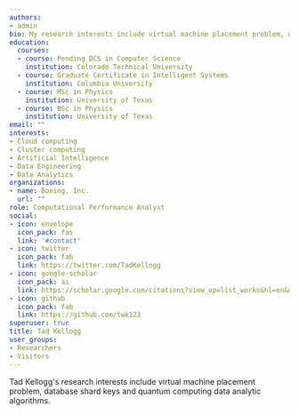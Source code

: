 ```yaml
---
authors:
- admin
bio: My research interests include virtual machine placement problem, database shard keys and quantum computing data analytic algorithms.
education:
  courses:
  - course: Pending DCS in Computer Science
    institution: Colorado Technical University
  - course: Graduate Certificate in Intelligent Systems
    institution: Columbia University
  - course: MSc in Physics
    institution: University of Texas
  - course: BSc in Physics
    institution: University of Texas
email: ""
interests:
- Cloud computing
- Cluster computing
- Artificial Intelligence
- Data Engineering
- Data Analytics
organizations:
- name: Boeing, Inc.
  url: ""
role: Computational Performance Analyst
social:
- icon: envelope
  icon_pack: fas
  link: '#contact'
- icon: twitter
  icon_pack: fab
  link: https://twitter.com/TadKellogg
- icon: google-scholar
  icon_pack: ai
  link: https://scholar.google.com/citations?view_op=list_works&hl=en&user=moJrYl8AAAAJ
- icon: github
  icon_pack: fab
  link: https://github.com/twk123
superuser: true
title: Tad Kellogg
user_groups:
- Researchers
- Visitors
---
```


Tad Kellogg's research interests include virtual machine placement problem, database shard keys and quantum computing data analytic algorithms.
